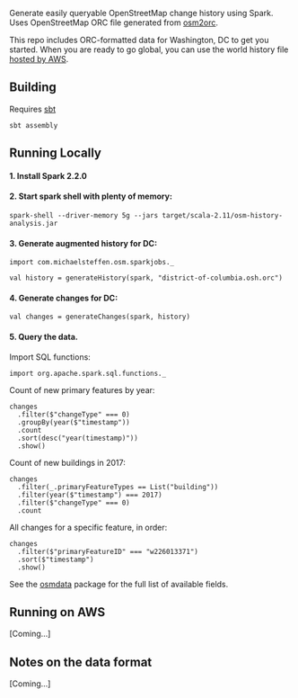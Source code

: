 Generate easily queryable OpenStreetMap change history using Spark. Uses OpenStreetMap ORC file generated from [osm2orc](https://github.com/mojodna/osm2orc).

This repo includes ORC-formatted data for Washington, DC to get you started. When you are ready to go global, you can use the world history file [hosted by AWS](https://aws.amazon.com/public-datasets/osm/).

## Building

Requires [sbt](https://www.scala-sbt.org/)

```
sbt assembly
```

## Running Locally

#### 1. Install Spark 2.2.0

#### 2. Start spark shell with plenty of memory:
```
spark-shell --driver-memory 5g --jars target/scala-2.11/osm-history-analysis.jar
```

#### 3. Generate augmented history for DC:
```
import com.michaelsteffen.osm.sparkjobs._

val history = generateHistory(spark, "district-of-columbia.osh.orc")
```

#### 4. Generate changes for DC:
```
val changes = generateChanges(spark, history)
```

#### 5. Query the data. 

Import SQL functions:
```
import org.apache.spark.sql.functions._
```

Count of new primary features by year:
```
changes
  .filter($"changeType" === 0)
  .groupBy(year($"timestamp"))
  .count
  .sort(desc("year(timestamp)"))
  .show()
```

Count of new buildings in 2017:
```
changes
  .filter(_.primaryFeatureTypes == List("building"))
  .filter(year($"timestamp") === 2017)
  .filter($"changeType" === 0)
  .count
```

All changes for a specific feature, in order:
```
changes
  .filter($"primaryFeatureID" === "w226013371")
  .sort($"timestamp")
  .show()
```

See the [osmdata](src/main/scala/com/michaelsteffen/osm/osmdata) package for the full list of available fields.

## Running on AWS

[Coming...]

## Notes on the data format

[Coming...]

